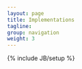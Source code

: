 ```yaml
---
layout: page
title: Implementations
tagline: 
group: navigation
weight: 3
---
```

{% include JB/setup %}
